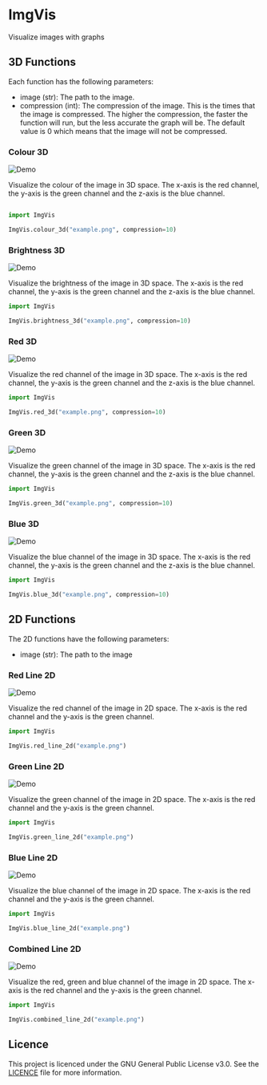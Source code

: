 # ImgVis

Visualize images with graphs

## 3D Functions

Each function has the following parameters:
- image (str): The path to the image.
- compression (int): The compression of the image. This is the times that the image is compressed. The higher the compression, the faster the function will run, but the less accurate the graph will be. The default value is 0 which means that the image will not be compressed.

### Colour 3D

![Demo](doc/colour_3d.png)

Visualize the colour of the image in 3D space. The x-axis is the red channel, the y-axis is the green channel and the z-axis is the blue channel.

```python

import ImgVis

ImgVis.colour_3d("example.png", compression=10)
```

### Brightness 3D

![Demo](doc/brightness_3d.png)

Visualize the brightness of the image in 3D space. The x-axis is the red channel, the y-axis is the green channel and the z-axis is the blue channel.

```python
import ImgVis

ImgVis.brightness_3d("example.png", compression=10)
```

### Red 3D

![Demo](doc/red_3d.png)


Visualize the red channel of the image in 3D space. The x-axis is the red channel, the y-axis is the green channel and the z-axis is the blue channel.

```python
import ImgVis

ImgVis.red_3d("example.png", compression=10)
```

### Green 3D

![Demo](doc/green_3d.png)

Visualize the green channel of the image in 3D space. The x-axis is the red channel, the y-axis is the green channel and the z-axis is the blue channel.

```python
import ImgVis

ImgVis.green_3d("example.png", compression=10)
```

### Blue 3D

![Demo](doc/blue_3d.png)

Visualize the blue channel of the image in 3D space. The x-axis is the red channel, the y-axis is the green channel and the z-axis is the blue channel.

```python
import ImgVis

ImgVis.blue_3d("example.png", compression=10)
```

## 2D Functions

The 2D functions have the following parameters:
- image (str): The path to the image

### Red Line 2D

![Demo](doc/red_line_2d.png)

Visualize the red channel of the image in 2D space. The x-axis is the red channel and the y-axis is the green channel.

```python
import ImgVis

ImgVis.red_line_2d("example.png")
```

### Green Line 2D

![Demo](doc/green_line_2d.png)

Visualize the green channel of the image in 2D space. The x-axis is the red channel and the y-axis is the green channel.

```python
import ImgVis

ImgVis.green_line_2d("example.png")
```

### Blue Line 2D

![Demo](doc/blue_line_2d.png)

Visualize the blue channel of the image in 2D space. The x-axis is the red channel and the y-axis is the green channel.

```python
import ImgVis

ImgVis.blue_line_2d("example.png")
```

### Combined Line 2D

![Demo](doc/combined_line_2d.png)

Visualize the red, green and blue channel of the image in 2D space. The x-axis is the red channel and the y-axis is the green channel.

```python
import ImgVis

ImgVis.combined_line_2d("example.png")
```

## Licence

This project is licenced under the GNU General Public License v3.0. See the [LICENCE](LICENCE) file for more information.